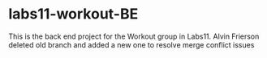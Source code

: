 # labs11-workout-BE
This is the back end project for the Workout group in Labs11.
Alvin Frierson deleted old branch and added a new one to resolve merge conflict issues
